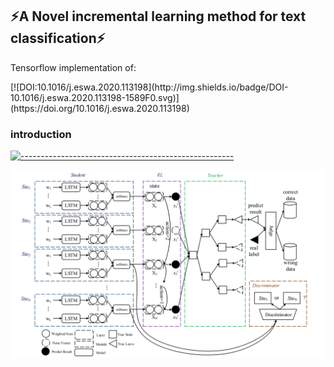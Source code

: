 ## :zap:A Novel incremental learning method for text classification:zap:
<p> Tensorflow implementation of: </p>
[![DOI:10.1016/j.eswa.2020.113198](http://img.shields.io/badge/DOI-10.1016/j.eswa.2020.113198-1589F0.svg)](https://doi.org/10.1016/j.eswa.2020.113198)


### introduction
[![-----------------------------------------------------]( 
https://raw.githubusercontent.com/andreasbm/readme/master/assets/lines/aqua.png)](https://github.com/ImMohammadHosseini/incremental-learning?tab=repositories)

![The structure](images/1.png)

###
